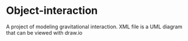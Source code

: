 # Object-interaction
A project of modeling gravitational interaction.
XML file is a UML diagram that can be viewed with draw.io
